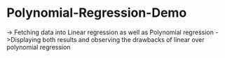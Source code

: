 # Polynomial-Regression-Demo

-> Fetching data into Linear regression as well as Polynomial regression
->Displaying both results and observing the drawbacks of linear over polynomial regression
